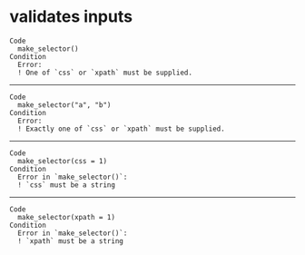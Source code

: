 # validates inputs

    Code
      make_selector()
    Condition
      Error:
      ! One of `css` or `xpath` must be supplied.

---

    Code
      make_selector("a", "b")
    Condition
      Error:
      ! Exactly one of `css` or `xpath` must be supplied.

---

    Code
      make_selector(css = 1)
    Condition
      Error in `make_selector()`:
      ! `css` must be a string

---

    Code
      make_selector(xpath = 1)
    Condition
      Error in `make_selector()`:
      ! `xpath` must be a string

